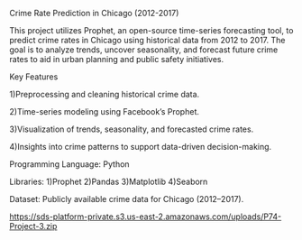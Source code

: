 Crime Rate Prediction in Chicago (2012-2017)

This project utilizes Prophet, an open-source time-series forecasting tool, to predict crime rates in Chicago using historical data from 2012 to 2017. The goal is to analyze trends, uncover seasonality, and forecast future crime rates to aid in urban planning and public safety initiatives.

Key Features

1)Preprocessing and cleaning historical crime data.

2)Time-series modeling using Facebook’s Prophet.

3)Visualization of trends, seasonality, and forecasted crime rates.

4)Insights into crime patterns to support data-driven decision-making.

Programming Language: Python

Libraries:
1)Prophet
2)Pandas
3)Matplotlib
4)Seaborn

Dataset: Publicly available crime data for Chicago (2012–2017).

https://sds-platform-private.s3.us-east-2.amazonaws.com/uploads/P74-Project-3.zip

